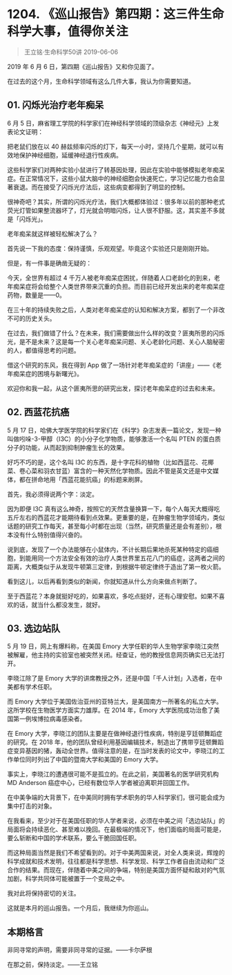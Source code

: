 # 1204. 《巡山报告》第四期：这三件生命科学大事，值得你关注
> 王立铭·生命科学50讲
2019-06-06

2019 年 6 月 6 日，第四期《巡山报告》又和你见面了。

在过去的这个月，生命科学领域有这么几件大事，我认为你需要知道。

## 01. 闪烁光治疗老年痴呆

6 月 5 日，麻省理工学院的科学家们在神经科学领域的顶级杂志《神经元》上发表论文证明：

把老鼠们放在以 40 赫兹频率闪烁的灯下，每天一小时，坚持几个星期，就可以有效地保护神经细胞，延缓神经退行性疾病。

这些科学家们对两种实验小鼠进行了转基因处理，因此在实验中能够模拟老年痴呆症。在正常情况下，这些小鼠大脑中的神经细胞会快速死亡，学习记忆能力也会显著衰退。而在接受了闪烁光疗法后，这些病变都得到了明显的控制。

很神奇吧？其实，所谓的闪烁光疗法，我们大概都体验过：很多年以前的那种老式荧光灯管如果整流器坏了，灯光就会明暗闪烁，让人很不舒服。这，其实差不多就是「闪烁光」。

老年痴呆就这样被轻松解决了么？

首先说一下我的态度：保持谨慎，乐观观望。毕竟这个实验还只是刚刚开始。

但是，有一件事是确凿无疑的：

今天，全世界有超过 4 千万人被老年痴呆症困扰，伴随着人口老龄化的到来，老年痴呆症将会给整个人类世界带来沉重的负担。而目前已经开发出来的老年痴呆症药物，数量是——0。

在三十年的持续失败之后，人类对老年痴呆症的认知和解决方案，都到了一个非改不可的历史关头。

在过去，我们做错了什么？在未来，我们需要做出什么样的改变？匪夷所思的闪烁光，是不是未来？这是每一个关心老年痴呆问题、关心老龄化问题、关心人脑秘密的人，都值得思考的问题。

借这个研究的东风，我在得到 App 做了一场针对老年痴呆症的「讲座」——《老年痴呆症的困境与新曙光》。

欢迎你和我一起，从这个匪夷所思的研究出发，探讨老年痴呆症的过去和未来。

## 02. 西蓝花抗癌

5 月 17 日，哈佛大学医学院的科学家们在《科学》杂志发表一篇论文，发现一种叫做吲哚-3-甲醇（I3C）的小分子化学物质，能够激活一个名叫 PTEN 的蛋白质分子的功能，从而起到抑制肿瘤生长的效果。

好巧不巧的是，这个名叫 I3C 的东西，是十字花科的植物（比如西蓝花、花椰菜、卷心菜和羽衣甘蓝）富含的一种天然化学物质。因此不管是英文还是中文媒体，都在拼命地用「西蓝花能抗癌」的标题来刷屏。

首先，我必须得说两个字：淡定。

因为即便 I3C 真有这么神奇，按照它的天然含量换算一下，每个人每天大概得吃五斤左右的西蓝花才能期待看到点效果。更重要的是，在肿瘤生物学领域内，类似话题的研究工作每天，甚至每小时都在出现（当然，研究质量还是会有差别），根本没有什么特别值得兴奋的。

说到底，发现了一个办法能够在小鼠体内，不计长期后果地杀死某种特定的癌细胞，到能用同一个方法安全有效的治疗人类世界里五花八门的癌症，这两者之间的距离，大概类似于从发现牛顿第三定律，到根据牛顿定律终于造出了第一枚火箭。

看到这儿，以后再看到类似的新闻，你就知道从什么方向来做点判断了。

至于西蓝花？本身就挺好吃的，如果喜欢，多吃点挺好，还有心理安慰。如果不喜欢的话，就当什么都没发生，就好。

## 03. 选边站队

5 月 19 日，网上有爆料称，在美国 Emory 大学任职的华人生物学家李晓江突然被解雇，他主持的实验室也被突然关闭。经查证，他的教授信息网页确实已无法打开。

李晓江除了是 Emory 大学的讲席教授之外，还是中国「千人计划」入选者，在中美都有学术任职。

而 Emory 大学位于美国佐治亚州的亚特兰大，是美国南方一所著名的私立大学。这所学校在生物医学方面实力雄厚。在 2014 年，Emory 大学医院成功治愈了美国第一例埃博拉病毒感染者。

在 Emory 大学，李晓江的团队主要是在做神经退行性疾病，特别是亨廷顿舞蹈症的研究。在 2018 年，他的团队曾经利用基因编辑技术，制造出了携带亨廷顿舞蹈症变异基因的猪，轰动全世界。值得注意的是，在当时发表的论文中，李晓江的工作单位同时列出了中国的暨南大学和美国的 Emory 大学。

事实上，李晓江的遭遇很可能不是孤立的。在此之前，美国著名的医学研究机构 MD Anderson 癌症中心，已经有数位华人学者被迫离职并回国工作。

在中美争端的大背景下，在中美同时拥有学术职务的华人科学家们，很可能会成为集中打击的对象。

在我看来，至少对于在美国任职的华人学者来说，必须在中美之间「选边站队」的局面将会持续恶化、甚至难以挽回。在最极端的情况下，他们面临的局面可能是，要么斩断和中国的学术联系，要么干脆回国任职。

而这种局面当然是我们不希望看到的。对于中美两国来说，对全人类来说，辉煌的科学成就和技术发明，往往都是科学思想、科学发现、科学工作者自由流动和广泛合作的结果。而现在，伴随着中美之间的争端，特别是美国方面怀疑和敌对的气氛加剧，科学共同体可能被置于一个变局之中。

我对此将保持密切的关注。

这就是本月的巡山报告。一个月后，我继续为你巡山。

## 本期格言

非同寻常的声明，需要非同寻常的证据。——卡尔萨根

在那之前，保持淡定。——王立铭